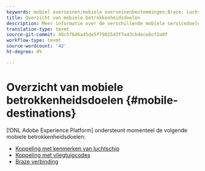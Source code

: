 ```yaml
---
keywords: mobiel overseinen;mobiele overseinenbestemmingen;Braze; Luchtvaart
title: Overzicht van mobiele betrokkenheidsdoelen
description: Meer informatie over de verschillende mobiele servicedoelen die door Adobe Experience Platform worden ondersteund.
translation-type: tm+mt
source-git-commit: 48c5f6d6a45de5f7982543f7a43cb4ece8cf3a9f
workflow-type: tm+mt
source-wordcount: '42'
ht-degree: 0%

---
```



# Overzicht van mobiele betrokkenheidsdoelen {#mobile-destinations}

[!DNL Adobe Experience Platform] ondersteunt momenteel de volgende mobiele betrokkenheidsdoelen:

* [Koppeling met kenmerken van luchtschip](./airship-attributes.md)
* [Koppeling met vliegtuigcodes](./airship-tags.md)
* [Braze verbinding](./braze.md)